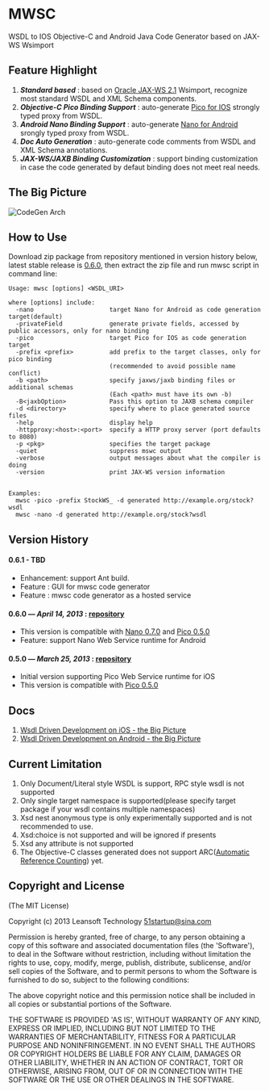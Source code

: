 # MWSC

WSDL to IOS Objective-C and Android Java Code Generator based on JAX-WS Wsimport

## Feature Highlight
1. ***Standard based*** : based on [Oracle JAX-WS 2.1](http://jax-ws.java.net/2.1.1) Wsimport, recognize most standard WSDL and XML Schema components.
2. ***Objective-C Pico Binding Support*** : auto-generate [Pico for IOS](https://github.com/bulldog2011/pico) strongly typed proxy from WSDL.
3. ***Android Nano Binding Support*** : auto-generate [Nano for Android](https://github.com/bulldog2011/nano) srongly typed proxy from WSDL.
4. ***Doc Auto Generation*** : auto-generate code comments from WSDL and XML Schema annotations.
5. ***JAX-WS/JAXB Binding Customization*** : support binding customization in case the code generated by defaut binding does not meet real needs. 

## The Big Picture

![CodeGen Arch](http://bulldog2011.github.com/images/pico/codegen-arch.png)


## How to Use

Download zip package from repository mentioned in version history below, latest stable release is [0.6.0](https://github.com/bulldog2011/bulldog-repo/raw/master/repo/releases/com/leansoft/mwsc/0.6.0/mwsc-0.6.0-bin.zip), then extract the zip file and run mwsc script in command line:

	Usage: mwsc [options] <WSDL_URI>
	
	where [options] include:
	  -nano                     target Nano for Android as code generation target(default)
	  -privateField             generate private fields, accessed by public accessors, only for nano binding
	  -pico                     target Pico for IOS as code generation target
	  -prefix <prefix>          add prefix to the target classes, only for pico binding
	                            (recommended to avoid possible name conflict)
	  -b <path>                 specify jaxws/jaxb binding files or additional schemas
	                            (Each <path> must have its own -b)
	  -B<jaxbOption>            Pass this option to JAXB schema compiler
	  -d <directory>            specify where to place generated source files
	  -help                     display help
	  -httpproxy:<host>:<port>  specify a HTTP proxy server (port defaults to 8080)
	  -p <pkg>                  specifies the target package
	  -quiet                    suppress mswc output
	  -verbose                  output messages about what the compiler is doing
	  -version                  print JAX-WS version information
	
	
	Examples:
	  mwsc -pico -prefix StockWS_ -d generated http://example.org/stock?wsdl
	  mwsc -nano -d generated http://example.org/stock?wsdl
  
  
## Version History

#### 0.6.1 - TBD
  * Enhancement: support Ant build.
  * Feature : GUI for mwsc code generator
  * Feature : mwsc code generator as a hosted service

#### 0.6.0 — *April 14, 2013* : [repository](https://github.com/bulldog2011/bulldog-repo/tree/master/repo/releases/com/leansoft/mwsc/0.6.0)
  * This version is compatible with [Nano 0.7.0](https://github.com/bulldog2011/bulldog-repo/tree/master/repo/releases/com/leansoft/nano/0.7.0) and [Pico 0.5.0](https://github.com/bulldog2011/pico/tree/v0.5.0)
  * Feature: support Nano Web Service runtime for Android

#### 0.5.0 — *March 25, 2013* : [repository](https://github.com/bulldog2011/bulldog-repo/tree/master/repo/releases/com/leansoft/mwsc/0.5.0)

  * Initial version supporting Pico Web Service runtime for iOS
  * This version is compatible with [Pico 0.5.0](https://github.com/bulldog2011/pico/tree/v0.5.0)
  
## Docs
1. [Wsdl Driven Development on iOS - the Big Picture](http://bulldog2011.github.com/blog/2013/03/25/wsdl-driven-development-on-ios-the-big-picture/)
2. [Wsdl Driven Development on Android - the Big Picture]()

## Current Limitation
1. Only Document/Literal style WSDL is support, RPC style wsdl is not supported
2. Only single target namespace is supported(please specify target package if your wsdl contains multiple namespaces)
2. Xsd nest anonymous type is only experimentally supported and is not recommended to use.
3. Xsd:choice is not supported and will be ignored if presents
5. Xsd any attribute is not supported
6. The Objective-C classes generated does not support ARC([Automatic Reference Counting](http://en.wikipedia.org/wiki/Automatic_Reference_Counting)) yet.

## Copyright and License
(The MIT License)

Copyright (c) 2013 Leansoft Technology <51startup@sina.com>

Permission is hereby granted, free of charge, to any person obtaining a copy of this software and associated documentation files (the 'Software'), to deal in the Software without restriction, including without limitation the rights to use, copy, modify, merge, publish, distribute, sublicense, and/or sell copies of the Software, and to permit persons to whom the Software is furnished to do so, subject to the following conditions:

The above copyright notice and this permission notice shall be included in all copies or substantial portions of the Software.

THE SOFTWARE IS PROVIDED 'AS IS', WITHOUT WARRANTY OF ANY KIND, EXPRESS OR IMPLIED, INCLUDING BUT NOT LIMITED TO THE WARRANTIES OF MERCHANTABILITY, FITNESS FOR A PARTICULAR PURPOSE AND NONINFRINGEMENT. IN NO EVENT SHALL THE AUTHORS OR COPYRIGHT HOLDERS BE LIABLE FOR ANY CLAIM, DAMAGES OR OTHER LIABILITY, WHETHER IN AN ACTION OF CONTRACT, TORT OR OTHERWISE, ARISING FROM, OUT OF OR IN CONNECTION WITH THE SOFTWARE OR THE USE OR OTHER DEALINGS IN THE SOFTWARE. 






